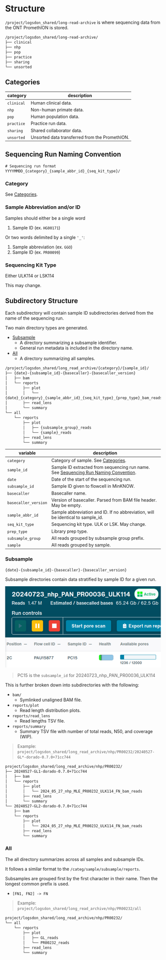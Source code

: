 # Structure
`/project/logsdon_shared/long-read-archive` is where sequencing data from the ONT PromethION is stored.

```
/project/logsdon_shared/long-read-archive/
├── clinical
├── nhp
├── pop
├── practice
├── sharing
└── unsorted
```

## Categories
|category|description|
|-|-|
|`clinical`|Human clinical data.|
|`nhp`|Non-human primate data.|
|`pop`|Human population data.|
|`practice`|Practice run data.
|`sharing`|Shared collaborator data.|
|`unsorted`|Unsorted data transferred from the PromethION.|


## Sequencing Run Naming Convention
```
# Sequencing run format
YYYYMMDD_{category}_{sample_abbr_id}_{seq_kit_type}/
```

### Category
See [Categories](#categories).

### Sample Abbreviation and/or ID
Samples should either be a single word
1. Sample ID (ex. `HG00171`)

Or two words delimited by a single `'_'`:
1. Sample abbreviation (ex. `GGO`)
2. Sample ID (ex. `PR00099`)

### Sequencing Kit Type
Either ULK114 or LSK114

This may change.

## Subdirectory Structure
Each subdirectory will contain sample ID subdirectories derived from the name of the sequencing run.

Two main directory types are generated.
* [Subsample](#subsample)
    * A directory summarizing a subsample identifier.
    * General run metadata is included in the directory name.
* [All](#all)
    * A directory summarizing all samples.

```
/project/logsdon_shared/long_read_archive/{category}/{sample_id}/
├── {date}-{subsample_id}-{basecaller}-{basecaller_version}
│   ├── bam
│   └── reports
│       ├── plot
│       │   └── {date}_{category}_{sample_abbr_id}_{seq_kit_type}_{prep_type}_bam_reads
│       ├── read_lens
│       └── summary
└── all
    └── reports
        ├── plot
        │   ├── {subsample_group}_reads
        │   └── {sample}_reads
        ├── read_lens
        └── summary
```

|variable|description|
|-|-|
|`category`|Category of sample. See [Categories](#categories).|
|`sample_id`|Sample ID extracted from sequencing run name. See [Sequencing Run Naming Convention](#sequencing-run-naming-convention).|
|`date`|Date of the start of the sequencing run.|
|`subsample_id`|Sample ID given to flowcell in MinKNOW.|
|`basecaller`|Basecaller name.|
|`basecaller_version`|Version of basecaller. Parsed from BAM file header. May be empty.|
|`sample_abbr_id`|Sample abbreviation and ID. If no abbreviation, will be identical to sample_id.|
|`seq_kit_type`|Sequencing kit type. ULK or LSK. May change.|
|`prep_type`|Library prep type.|
|`subsample_group`|All reads grouped by subsample group prefix.|
|`sample`|All reads grouped by sample.|

### Subsample
```
{date}-{subsample_id}-{basecaller}-{basecaller_version}
```
Subsample directories contain data stratified by sample ID for a given run.

![alt text](images/minknow_subsample.png)
> PC15 is the `subsample_id` for 20240723_nhp_PAN_PR00036_ULK114

This is further broken down into subdirectories with the following:
* `bam/`
    * Symlinked unaligned BAM file.
* `reports/plot`
    * Read length distribution plots.
* `reports/read_lens`
    * Read lengths TSV file.
* `reports/summary`
    * Summary TSV file with number of total reads, N50, and coverage (WIP).

> Example: `project/logsdon_shared/long_read_archive/nhp/PR00232/20240527-GL*-dorado-0.7.0+71cc744`
```
project/logsdon_shared/long_read_archive/nhp/PR00232/
├── 20240527-GL1-dorado-0.7.0+71cc744
│   ├── bam
│   └── reports
│       ├── plot
│       │   └── 2024_05_27_nhp_MLE_PR00232_ULK114_FN_bam_reads
│       ├── read_lens
│       └── summary
└── 20240527-GL2-dorado-0.7.0+71cc744
    ├── bam
    └── reports
        ├── plot
        │   └── 2024_05_27_nhp_MLE_PR00232_ULK114_FN_bam_reads
        ├── read_lens
        └── summary
```

### All
The all directory summarizes across all samples and subsample IDs.

It follows a similar format to the `/categ/sample/subsample/reports`.

Subsamples are grouped first by the first character in their name. Then the longest common prefix is used.
* `[FN1, FN2] -> FN`


> Example: `project/logsdon_shared/long_read_archive/nhp/PR00232/all`
```
project/logsdon_shared/long_read_archive/nhp/PR00232/
└── all
    └── reports
        ├── plot
        │   ├── GL_reads
        │   └── PR00232_reads
        ├── read_lens
        └── summary
```

